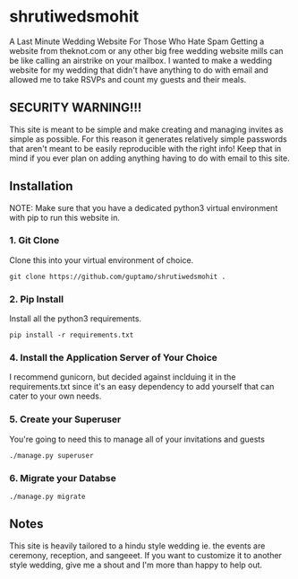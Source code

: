 # shrutiwedsmohit
A Last Minute Wedding Website For Those Who Hate Spam
Getting a website from theknot.com or any other big free wedding website mills can be like calling an airstrike on your mailbox. I wanted to make a wedding website for my wedding that didn't have anything to do with email and allowed me to take RSVPs and count my guests and their meals. 

## SECURITY WARNING!!!
This site is meant to be simple and make creating and managing invites as simple as possible. For this reason it generates relatively simple passwords that aren't meant to be easily reproducible with the right info! Keep that in mind if you ever plan on adding anything having to do with email to this site. 

## Installation
NOTE: Make sure that you have a dedicated python3 virtual environment with pip to run this website in.

### 1. Git Clone
Clone this into your virtual environment of choice. 

```
git clone https://github.com/guptamo/shrutiwedsmohit .
```

### 2. Pip Install
Install all the python3 requirements.

```
pip install -r requirements.txt
```

### 4. Install the Application Server of Your Choice
I recommend gunicorn, but decided against inclduing it in the requirements.txt since it's an easy dependency to add yourself that can cater to your own needs.

### 5. Create your Superuser
You're going to need this to manage all of your invitations and guests
```
./manage.py superuser
```

### 6. Migrate your Databse
```
./manage.py migrate
```

## Notes
This site is heavily tailored to a hindu style wedding ie. the events are ceremony, reception, and sangeeet. If you want to customize it to another style wedding, give me a shout and I'm more than happy to help out.
